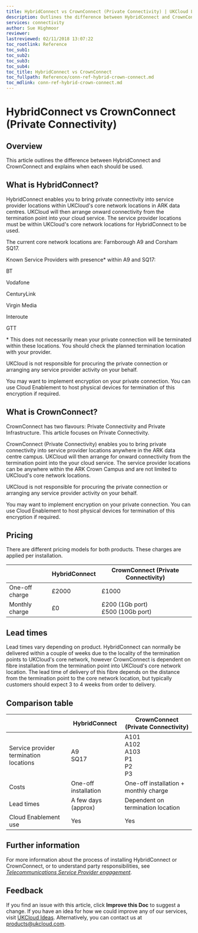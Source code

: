 ```yaml
---
title: HybridConnect vs CrownConnect (Private Connectivity) | UKCloud Ltd
description: Outlines the difference between HybridConnect and CrownConnect and explains when each should be used
services: connectivity
author: Sue Highmoor
reviewer:
lastreviewed: 02/11/2018 13:07:22
toc_rootlink: Reference
toc_sub1: 
toc_sub2:
toc_sub3:
toc_sub4:
toc_title: HybridConnect vs CrownConnect
toc_fullpath: Reference/conn-ref-hybrid-crown-connect.md
toc_mdlink: conn-ref-hybrid-crown-connect.md
---
```


# HybridConnect vs CrownConnect (Private Connectivity)

## Overview

This article outlines the difference between HybridConnect and CrownConnect and explains when each should be used.

## What is HybridConnect?

HybridConnect enables you to bring private connectivity into service provider locations within UKCloud's core network locations in ARK data centres. UKCloud will then arrange onward connectivity from the termination point into your cloud service. The service provider locations must be within UKCloud's core network locations for HybridConnect to be used.

The current core network locations are: Farnborough A9 and Corsham SQ17.

Known Service Providers with presence* within A9 and SQ17:

BT

Vodafone

CenturyLink

Virgin Media

Interoute

GTT

\* This does not necessarily mean your private connection will be terminated within these locations. You should check the planned termination location with your provider.

UKCloud is not responsible for procuring the private connection or arranging any service provider activity on your behalf.

You may want to implement encryption on your private connection. You can use Cloud Enablement to host physical devices for termination of this encryption if required.

## What is CrownConnect?

CrownConnect has two flavours: Private Connectivity and Private Infrastructure. This article focuses on Private Connectivity.

CrownConnect (Private Connectivity) enables you to bring private connectivity into service provider locations anywhere in the ARK data centre campus. UKCloud will then arrange for onward connectivity from the termination point into the your cloud service. The service provider locations can be anywhere within the ARK Crown Campus and are not limited to UKCloud's core network locations.

UKCloud is not responsible for procuring the private connection or arranging any service provider activity on your behalf.

You may want to implement encryption on your private connection. You can use Cloud Enablement to host physical devices for termination of this encryption if required.

## Pricing

There are different pricing models for both products. These charges are applied per installation.

&nbsp; | HybridConnect | CrownConnect (Private Connectivity)
-------|---------------|------------------------------------
One-off charge | £2000 | £1000
Monthly charge | £0 | £200 (1Gb port)<br>£500 (10Gb port)

## Lead times

Lead times vary depending on product. HybridConnect can normally be delivered within a couple of weeks due to the locality of the termination points to UKCloud's core network, however CrownConnect is dependent on fibre installation from the termination point into UKCloud's core network location. The lead time of delivery of this fibre depends on the distance from the termination point to the core network location, but typically customers should expect 3 to 4 weeks from order to delivery.

## Comparison table

&nbsp; | HybridConnect | CrownConnect (Private Connectivity)
-------|---------------|------------------------------------
Service provider termination locations | A9<br>SQ17 | A101<br>A102<br>A103<br>P1<br>P2<br>P3
Costs | One-off installation | One-off installation + monthly charge
Lead times | A few days (approx) | Dependent on termination location
Cloud Enablement use | Yes | Yes

## Further information

For more information about the process of installing HybridConnect or CrownConnect, or to understand party responsibilities, see [*Telecommunications Service Provider engagement*](conn-ref-telco-enagagement.md).

## Feedback

If you find an issue with this article, click **Improve this Doc** to suggest a change. If you have an idea for how we could improve any of our services, visit [UKCloud Ideas](https://ideas.ukcloud.com). Alternatively, you can contact us at <products@ukcloud.com>.
